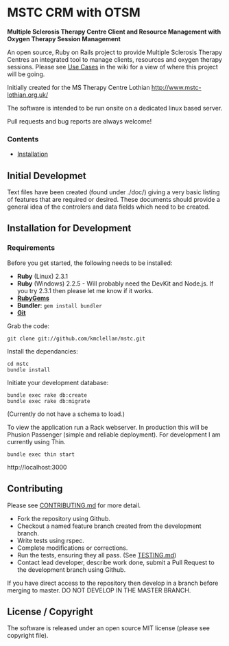 # MSTC CRM with OTSM

**Multiple Sclerosis Therapy Centre Client and Resource Management with Oxygen Therapy Session Management**

An open source, Ruby on Rails project to provide Multiple Sclerosis Therapy Centres an integrated tool to manage clients, resources and oxygen therapy sessions.  Please see [Use Cases](https://github.com/kmclellan/mstc/wiki/Use-Cases) in the wiki for a view of where this project will be going.

Initially created for the MS Therapy Centre Lothian http://www.mstc-lothian.org.uk/

The software is intended to be run onsite on a dedicated linux based server.

Pull requests and bug reports are always welcome!

### Contents
- [Installation](#installation)

## Initial Developmet

Text files have been created (found under ./doc/) giving a very basic listing of features that are required or desired.  These documents should provide a general idea of the controlers and data fields which need to be created.

## Installation for Development

### Requirements

Before you get started, the following needs to be installed:

  * **Ruby** (Linux) 2.3.1
  * **Ruby** (Windows) 2.2.5  -  Will probably need the DevKit and Node.js. If you try 2.3.1 then please let me know if it works.
  * [**RubyGems**](http://rubygems.org/)
  * **Bundler**: `gem install bundler`
  * [**Git**](http://help.github.com/git-installation-redirect)

Grab the code:

```
git clone git://github.com/kmclellan/mstc.git
```

Install the dependancies:

```
cd mstc
bundle install
```

Initiate your development database:

```
bundle exec rake db:create
bundle exec rake db:migrate
```

(Currently do not have a schema to load.)

To view the application run a Rack webserver.  In production this will be Phusion Passenger (simple and reliable deployment).  For development I am currently using Thin.

```
bundle exec thin start
```

http://localhost:3000


## Contributing

Please see [CONTRIBUTING.md](https://github.com/kmclellan/mstc/blob/master/CONTRIBUTING.md) for more detail.

 - Fork the repository using Github.
 - Checkout a named feature branch created from the development branch.
 - Write tests using rspec.
 - Complete modifications or corrections.
 - Run the tests, ensuring they all pass. (See [TESTING.md](https://github.com/kmclellan/mstc/blob/master/TESTING.md))
 - Contact lead developer, describe work done, submit a Pull Request to the development branch using Github.

If you have direct access to the repository then develop in a branch before merging to master.  DO NOT DEVELOP IN THE MASTER BRANCH.

## License / Copyright

The software is released under an open source MIT license (please see copyright file).
